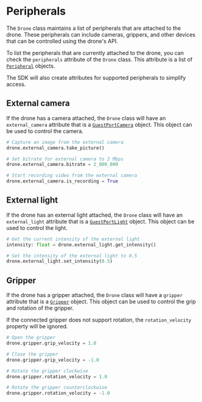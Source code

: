 # Peripherals

The `Drone` class maintains a list of peripherals that are attached to the drone. These peripherals can include cameras, grippers, and other devices that can be controlled using the drone's API.

To list the peripherals that are currently attached to the drone, you can check the `peripherals` attribute of the `Drone` class. This attribute is a list of [`Peripheral`](reference/blueye/sdk/guestport.md#peripheral) objects.

The SDK will also create attributes for supported peripherals to simplify access.

## External camera
If the drone has a camera attached, the `Drone` class will have an `external_camera` attribute that is a [`GuestPortCamera`](reference/blueye/sdk/guestport.md#guestportcamera) object. This object can be used to control the camera.

```python
# Capture an image from the external camera
drone.external_camera.take_picture()

# Set bitrate for external camera to 2 Mbps
drone.external_camera.bitrate = 2_000_000

# Start recording video from the external camera
drone.external_camera.is_recording = True
```

## External light
If the drone has an external light attached, the `Drone` class will have an `external_light` attribute that is a [`GuestPortLight`](reference/blueye/sdk/guestport.md#guestportlight) object. This object can be used to control the light.

```python
# Get the current intensity of the external light
intensity: float = drone.external_light.get_intensity()

# Set the intensity of the external light to 0.5
drone.external_light.set_intensity(0.5)
```

## Gripper
If the drone has a gripper attached, the `Drone` class will have a `gripper` attribute that is a [`Gripper`](reference/blueye/sdk/guestport.md#gripper) object. This object can be used to control the grip and rotation of the gripper.

If the connected gripper does not support rotation, the `rotation_velocity` property will be ignored.

```python
# Open the gripper
drone.gripper.grip_velocity = 1.0

# Close the gripper
drone.gripper.grip_velocity = -1.0

# Rotate the gripper clockwise
drone.gripper.rotation_velocity = 1.0

# Rotate the gripper counterclockwise
drone.gripper.rotation_velocity = -1.0
```
